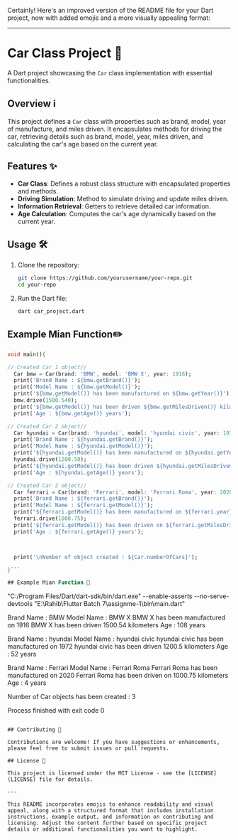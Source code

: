 Certainly! Here's an improved version of the README file for your Dart project, now with added emojis and a more visually appealing format:

---

# Car Class Project 🚗

A Dart project showcasing the `Car` class implementation with essential functionalities.

## Overview ℹ️

This project defines a `Car` class with properties such as brand, model, year of manufacture, and miles driven. It encapsulates methods for driving the car, retrieving details such as brand, model, year, miles driven, and calculating the car's age based on the current year.

## Features ✨

- **Car Class**: Defines a robust class structure with encapsulated properties and methods.
- **Driving Simulation**: Method to simulate driving and update miles driven.
- **Information Retrieval**: Getters to retrieve detailed car information.
- **Age Calculation**: Computes the car's age dynamically based on the current year.

## Usage 🛠️

1. Clone the repository:
   ```bash
   git clone https://github.com/yourusername/your-repo.git
   cd your-repo
   ```

2. Run the Dart file:
   ```bash
   dart car_project.dart
   ```

## Example Mian Function:pencil2:

```dart
void main(){

// Created Car 1 object//
  Car bmw = Car(brand: 'BMW', model: 'BMW X', year: 1916);
  print('Brand Name : ${bmw.getBrand()}');
  print('Model Name : ${bmw.getModel()}');
  print('${bmw.getModel()} has been manufactured on ${bmw.getYear()}');
  bmw.drive(1500.540);
  print('${bmw.getModel()} has been driven ${bmw.getMilesDriven()} kilometers');
  print('Age : ${bmw.getAge()} years');

// Created Car 2 object//
  Car hyundai = Car(brand: 'hyundai', model: 'hyundai civic', year: 1972);
  print('Brand Name : ${hyundai.getBrand()}');
  print('Model Name : ${hyundai.getModel()}');
  print('${hyundai.getModel()} has been manufactured on ${hyundai.getYear()}');
  hyundai.drive(1200.50);
  print('${hyundai.getModel()} has been driven ${hyundai.getMilesDriven()} kilometers');
  print('Age : ${hyundai.getAge()} years');

// Created Car 2 object//
  Car ferrari = Car(brand: 'Ferrari', model: 'Ferrari Roma', year: 2020);
  print('Brand Name : ${ferrari.getBrand()}');
  print('Model Name : ${ferrari.getModel()}');
  print("${ferrari.getModel()} has been manufactured on ${ferrari.year}");
  ferrari.drive(1000.75);
  print('${ferrari.getModel()} has been driven on ${ferrari.getMilesDriven()} kilometers');
  print('Age : ${ferrari.getAge()} years');



  print('\nNumber of object created : ${Car.numberOfCars}');

}```

## Example Mian Function 📝
```
"C:/Program Files/Dart/dart-sdk/bin/dart.exe" --enable-asserts --no-serve-devtools "E:\Rahib\Flutter Batch 7\assignme-1\bin\main.dart"

Brand Name : BMW
Model Name : BMW X
BMW X has been manufactured on 1916
BMW X has been driven 1500.54 kilometers
Age : 108 years

Brand Name : hyundai
Model Name : hyundai civic
hyundai civic has been manufactured on 1972
hyundai civic has been driven 1200.5 kilometers
Age : 52 years

Brand Name : Ferrari
Model Name : Ferrari Roma
Ferrari Roma has been manufactured on 2020
Ferrari Roma has been driven on 1000.75 kilometers
Age : 4 years

Number of Car objects has been created : 3

Process finished with exit code 0

```

## Contributing 🤝

Contributions are welcome! If you have suggestions or enhancements, please feel free to submit issues or pull requests.

## License 📄

This project is licensed under the MIT License - see the [LICENSE](LICENSE) file for details.

---

This README incorporates emojis to enhance readability and visual appeal, along with a structured format that includes installation instructions, example output, and information on contributing and licensing. Adjust the content further based on specific project details or additional functionalities you want to highlight.

